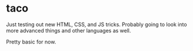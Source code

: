 # taco


Just testing out new HTML, CSS, and JS tricks. Probably going to look into more advanced things and other languages as well.

Pretty basic for now.
